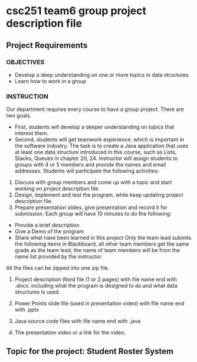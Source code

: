 # csc251 team6 group project description file

## Project Requirements
### OBJECTIVES
- Develop a deep understanding on one or more topics in data structures
- Learn how to work in a group

### INSTRUCTION
Our department requires every course to have a group project. There are two goals.
- First, students will develop a deeper understanding on topics that interest them.
- Second, students will get teamwork experience, which is important in the software
industry.
The task is to create a Java application that uses at least one data structure introduced
in this course, such as Lists, Stacks, Queues in chapter 20, 24.
Instructor will assign students to groups with 4 or 5 members and provide the names and email addresses.
Students will participate the following activities:
1. Discuss with group members and come up with a topic and start working on
project description file.
2. Design, implement and test the program, while keep updating project description
file.
3. Prepare presentation slides, give presentation and record it for submission. Each group will have 10 minutes to do the following:
- Provide a brief description
- Give a Demo of the program
- Share what have been learned in this project
Only the team lead submits the following items in Blackboard, all other team members get the same grade as the team lead, the name of team members will be from the name list provided by the instructor. 

All the files can be zipped into one zip file.
1. Project description Word file (1 or 2 pages) with file name end with .docx.
including what the program is designed to do and what data structures is used.

2. Power Points slide file (used in presentation video) with file name end with .pptx

3. Java source code files with file name end with .java

4. The presentation video or a link for the video.


## Topic for the project: Student Roster System
